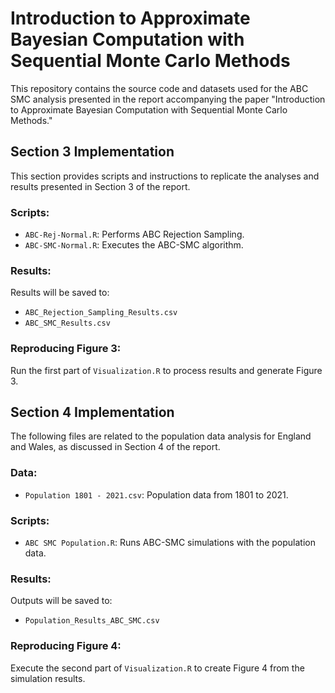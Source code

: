 # Introduction to Approximate Bayesian Computation with Sequential Monte Carlo Methods

This repository contains the source code and datasets used for the ABC SMC analysis presented in the report accompanying the paper "Introduction to Approximate Bayesian Computation with Sequential Monte Carlo Methods."

## Section 3 Implementation

This section provides scripts and instructions to replicate the analyses and results presented in Section 3 of the report.

### Scripts:
- `ABC-Rej-Normal.R`: Performs ABC Rejection Sampling.
- `ABC-SMC-Normal.R`: Executes the ABC-SMC algorithm.

### Results:
Results will be saved to:
- `ABC_Rejection_Sampling_Results.csv`
- `ABC_SMC_Results.csv`

### Reproducing Figure 3:
Run the first part of `Visualization.R` to process results and generate Figure 3.

## Section 4 Implementation

The following files are related to the population data analysis for England and Wales, as discussed in Section 4 of the report.

### Data:
- `Population 1801 - 2021.csv`: Population data from 1801 to 2021.

### Scripts:
- `ABC SMC Population.R`: Runs ABC-SMC simulations with the population data.

### Results:
Outputs will be saved to:
- `Population_Results_ABC_SMC.csv`

### Reproducing Figure 4:
Execute the second part of `Visualization.R` to create Figure 4 from the simulation results.

